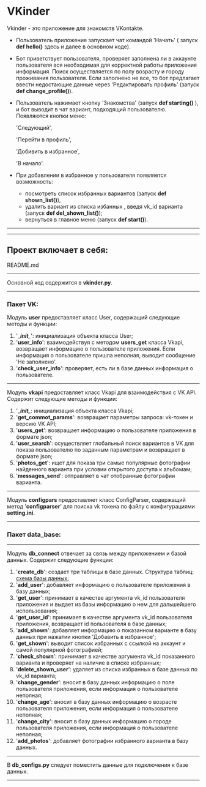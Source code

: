 # VKinder

Vkinder - это приложение для знакомств VKontakte. 

- Пользователь приложение запускает чат командой 'Начать' ( запуск __def hello()__  здесь и далее в основном коде). 
- Бот приветствует пользователя, проверяет заполнена ли в аккаунте пользователя вся необходимая для корректной работы приложения информация. Поиск осуществляется по полу возрасту и городу проживания пользователя. Если заполнено не все, то бот предлагает ввести недостающие данные через 'Редактировать профиль' (запуск __def change_profile()__). 
- Пользователь нажимает кнопку 'Знакомства' (запуск __def starting()__ ), и бот выводит в чат вариант, подходящий пользователю. Появляются кнопки меню: 
 
  'Следующий', 
  
  'Перейти в профиль', 
  
  'Добивить в избранное', 
  
  'В начало'.

- При добавлении в избранное у пользователя появляется возможность: 
  + посмотреть список избранных вариантов (запуск __def shown_list()__), 
  + удалить вариант из списка избанных , введя vk_id варианта (запуск __def del_shown_list()__);
  +  вернуться в главное меню (запуск __def start()__).
   

 
***
*** 
## Проект включает в себя:
README.md
***

Основной код содержится в __vkinder.py__.
***
### Пакет VK:
Модуль __user__ предоставляет класс User, содержащий следующие методы и функции:

1. '\____init__\__': инициализация объекта класса User;
2. '__user_info__':  взаимодействуя с методом __users_get__ класса Vkapi, возвращает информацию о пользователе приложения. Если информация о пользователе пришла неполная, выводит сообщение 'Не заполнено'.
3. '__check_user_info__': проверяет, есть ли в базе данных информация о пользователе.

***
Модуль __vkapi__ предоставляет класс Vkapi для взаимодействия с VK API. Содержит следующие методы и функции:

1. '\____init__\__: инициализация объекта класса Vkapi;
2. '__get_commot_params__': возвращает параметры запроса: vk-токен и версию VK API;
3. '__users_get__': возвращает информацию о пользователе приложения в формате json;
4. '__user_search__': осуществляет глобальный поиск вариантов в VK для показа пользователю по заданным параметрам и возвращает в формате json;
5. '__photos_get__': ищет для показа три самые популярные фотографии найденного варианта при условии открытого доступа к альбомам;
6. '__messages_send__': отправляет в чат отобранные фотографии варианта.
***
Модуль __configpars__  предоставляет класс ConfigParser, содержащий метод '__configparser__' для поиска  vk токена по файлу с конфигурациями __setting.ini__.
***
### Пакет __data_base__:
***
Модуль __db_connect__ отвечает за связь между приложением и базой данных. Содержит следующие функции:

1. '__create_db__': создает три таблицы в базе данных. Структура таблиц: [схема базы данных](/VKINDER/data_base_structure.png);
2. '__add_user__': добавляет информацию о пользователе приложения в базу данных;
3. '__get_user__': принимает в качестве аргумента vk_id пользователя приложения и выдает из базы информацию о нем для дальшейшего использования;
4. '__get_user_id__': принимает в качестве аргумента vk_id пользователя приложения, возвращает id пользователя в базе данных;
5. '__add_shown__': добавляет информацию о показанном варианте в базу данных при нажатии кнопки 'Добавить в избранное';
6. '__get_shown__': выводит список избранных с ссылкой на аккаунт и самой популярной фотографией;
7. '__check_shown__': принимает в качестве аргумента vk_id показанного варианта и проверяет на наличие в списке избранных;
8. '__delete_shown_user__': удаляет из списка избранных в базе данных по vk_id варианта;
9. '__change_gender__': вносит в базу данных информацию о поле пользователя приложения, если информация о пользователе неполная;
10. '__change_age__': вносит в базу данных информацию о возрасте пользователя приложения, если информация о пользователе неполная;
11. '__change_city__': вносит в базу данных информацию о городе пользователя приложения, если информация о пользователе неполная;
12. '__add_photos__': добавляет фотографии избранного варианта в базу данных.

***
В __db_configs.py__ следует поместить данные для подключения к базе данных.
***

 





    